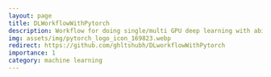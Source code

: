 ```yaml
---
layout: page
title: DLWorkflowWithPytorch
description: Workflow for doing single/multi GPU deep learning with ability to track multiple hyperparameters, code checkpointing and save the best model definition.
img: assets/img/pytorch_logo_icon_169823.webp
redirect: https://github.com/ghltshubh/DLworkflowWithPytorch
importance: 1
category: machine learning
---
```

